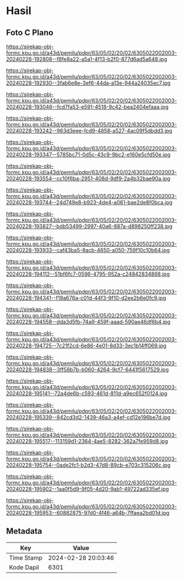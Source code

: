 # Hasil

## Foto C Plano

https://sirekap-obj-formc.kpu.go.id/a43d/pemilu/pdpr/63/05/02/20/02/6305022002003-20240228-192808--f8fe8a22-a5a1-4f13-b2f0-877d6ad5a648.jpg

https://sirekap-obj-formc.kpu.go.id/a43d/pemilu/pdpr/63/05/02/20/02/6305022002003-20240228-192930--3fab6e8e-3ef6-44da-a13e-944a24035ec7.jpg

https://sirekap-obj-formc.kpu.go.id/a43d/pemilu/pdpr/63/05/02/20/02/6305022002003-20240228-193046--fcd7fa53-e591-4518-9c42-bea2404efaaa.jpg

https://sirekap-obj-formc.kpu.go.id/a43d/pemilu/pdpr/63/05/02/20/02/6305022002003-20240228-193242--963d3eee-fcd9-4858-a527-4ac09f5dbdd3.jpg

https://sirekap-obj-formc.kpu.go.id/a43d/pemilu/pdpr/63/05/02/20/02/6305022002003-20240228-193347--5785bc71-0d5c-43c9-9bc2-e160e5cfd50e.jpg

https://sirekap-obj-formc.kpu.go.id/a43d/pemilu/pdpr/63/05/02/20/02/6305022002003-20240228-193554--cc10f6ba-2951-408d-9df9-2a4b32bae90a.jpg

https://sirekap-obj-formc.kpu.go.id/a43d/pemilu/pdpr/63/05/02/20/02/6305022002003-20240228-193744--24d749e8-b923-4de4-a061-bae2de8f0bca.jpg

https://sirekap-obj-formc.kpu.go.id/a43d/pemilu/pdpr/63/05/02/20/02/6305022002003-20240228-193827--bdb53499-2997-40a6-887a-d898250ff238.jpg

https://sirekap-obj-formc.kpu.go.id/a43d/pemilu/pdpr/63/05/02/20/02/6305022002003-20240228-193933--caf43ba5-8acb-4650-a050-759f10c10b64.jpg

https://sirekap-obj-formc.kpu.go.id/a43d/pemilu/pdpr/63/05/02/20/02/6305022002003-20240228-194112--51bf6fc7-0596-4795-952a-c24842834868.jpg

https://sirekap-obj-formc.kpu.go.id/a43d/pemilu/pdpr/63/05/02/20/02/6305022002003-20240228-194341--f19a676a-c01d-44f3-9f10-d2ee2b6e0fc9.jpg

https://sirekap-obj-formc.kpu.go.id/a43d/pemilu/pdpr/63/05/02/20/02/6305022002003-20240228-194558--dda3d5fb-74a9-459f-aaad-590ae46df6b4.jpg

https://sirekap-obj-formc.kpu.go.id/a43d/pemilu/pdpr/63/05/02/20/02/6305022002003-20240228-194725--7c21f2cd-6e86-4e01-8d33-3ec1b14ff069.jpg

https://sirekap-obj-formc.kpu.go.id/a43d/pemilu/pdpr/63/05/02/20/02/6305022002003-20240228-194838--3ff58b7b-b060-4264-9cf7-6441f5617529.jpg

https://sirekap-obj-formc.kpu.go.id/a43d/pemilu/pdpr/63/05/02/20/02/6305022002003-20240228-195141--72a4de6b-c593-461d-811d-a9ec652f0124.jpg

https://sirekap-obj-formc.kpu.go.id/a43d/pemilu/pdpr/63/05/02/20/02/6305022002003-20240228-195339--842cd3d2-1439-46a3-a4ef-cd12e196be7d.jpg

https://sirekap-obj-formc.kpu.go.id/a43d/pemilu/pdpr/63/05/02/20/02/6305022002003-20240228-195517--113159d1-2364-4ae5-8282-362a7fe959d8.jpg

https://sirekap-obj-formc.kpu.go.id/a43d/pemilu/pdpr/63/05/02/20/02/6305022002003-20240228-195754--0ade2fc1-b2d3-47d8-89cb-e703c315206c.jpg

https://sirekap-obj-formc.kpu.go.id/a43d/pemilu/pdpr/63/05/02/20/02/6305022002003-20240228-195902--1aa0f5d9-9f05-4d20-9ab1-49722ad335ef.jpg

https://sirekap-obj-formc.kpu.go.id/a43d/pemilu/pdpr/63/05/02/20/02/6305022002003-20240228-195953--60882875-97d0-4f46-a64b-7ffaea2bd01d.jpg


## Metadata

| Key        | Value               |
| ---------- | ------------------- |
| Time Stamp | 2024-02-28 20:03:46 |
| Kode Dapil | 6301                |



